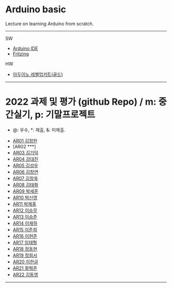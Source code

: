 # Arduino basic
Lecture on learning Arduino from scratch.


---

SW

- [Arduino IDE](https://www.arduino.cc/)
- [Fritzing](http://fritzing.org/download/)

HW

- [아두이노 레벨업키트(골드)](https://www.devicemart.co.kr/goods/view?no=12170416)

---

# 2022 과제 및 평가 (github Repo) / m: 중간실기, p: 기말프로젝트
* @: 우수, *: 제출, &: 미제출.  
- [AR01 김정헌](https://github.com/jhkedwardkim/AR01)
- [AR02 ***]
- [AR03 김기덕](https://github.com/DDUCKI/AR03)
- [AR04 강대진](https://github.com/ijdaejin/AR04)
- [AR05 김성우](https://github.com/Gukdoli/AR05)
- [AR06 김창연](https://github.com/ckddus/AR06)
- [AR07 김창욱](https://github.com/HM0007/AR07)
- [AR08 김태화](https://github.com/TAaHwa/AR08-)
- [AR09 박세훈](https://github.com/uoooyas/AR09)
- [AR10 박신영](https://github.com/zachpaul7/AR10)
- [AR11 박제홍](http://github.com/qkrwpghd27/AR11)
- [AR12 이승무](https://github.com/LSeungMOO/AR12)
- [AR13 이승준](https://github.com/q1w2e3r4god/AR13)
- [AR14 이재하](https://github.com/wogk0012/AR14)
- [AR15 이준희](https://github.com/LJunHee/AR15)
- [AR16 이현준](https://github.com/junlee00/AR16)
- [AR17 임태형](https://github.com/vmvvmvvmv/AR17)
- [AR18 정동현](https://github.com/hm18donghyun/AR18)
- [AR19 정희서](https://github.com/HiSeoJeong/AR19)
- [AR20 이한글](https://github.com/hangle9449/ar-20)
- [AR21 황혁준](https://github.com/FL08/ar21)
- [AR22 김동영](https://github.com/badaral/AR22)

---




